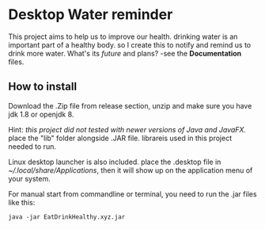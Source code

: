 # Desktop Water reminder
This project aims to help us to improve our health. drinking water is an important part of a healthy body. so I create this to notify and remind us to drink more water.  What's its *future* and plans? -see the **Documentation** files.

## How to install
Download the .Zip file from release section, unzip and make sure you have jdk 1.8 or openjdk 8.

Hint: _this project did not tested with newer versions of Java and JavaFX._<br>
place the "lib" folder alongside .JAR file. librareis used in this project needed to run.

Linux desktop launcher is also included. place the .desktop file in _~/.local/share/Applications_, then it will show up on the application menu of your system.

For manual start from commandline or terminal, you need to run the .jar files like this:
```
java -jar EatDrinkHealthy.xyz.jar
```
